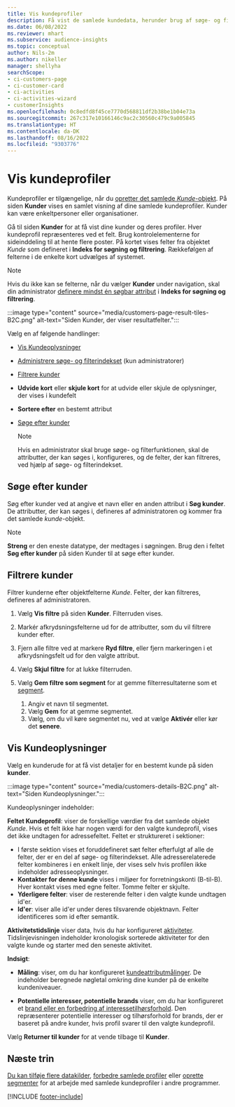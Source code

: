 ```yaml
---
title: Vis kundeprofiler
description: Få vist de samlede kundedata, herunder brug af søge- og filterdata
ms.date: 06/08/2022
ms.reviewer: mhart
ms.subservice: audience-insights
ms.topic: conceptual
author: Nils-2m
ms.author: nikeller
manager: shellyha
searchScope:
- ci-customers-page
- ci-customer-card
- ci-activities
- ci-activities-wizard
- customerInsights
ms.openlocfilehash: 0c8edfd8f45ce7770d568811df2b38be1b04e73a
ms.sourcegitcommit: 267c317e10166146c9ac2c30560c479c9a005845
ms.translationtype: HT
ms.contentlocale: da-DK
ms.lasthandoff: 08/16/2022
ms.locfileid: "9303776"
---
```

# <a name="view-customer-profiles"></a>Vis kundeprofiler

Kundeprofiler er tilgængelige, når du [opretter det samlede *Kunde*-objekt](data-unification.md). På siden **Kunder** vises en samlet visning af dine samlede kundeprofiler. Kunder kan være enkeltpersoner eller organisationer.

Gå til siden **Kunder** for at få vist dine kunder og deres profiler. Hver kundeprofil repræsenteres ved et felt. Brug kontrolelementerne for sideinddeling til at hente flere poster. På kortet vises felter fra objektet *Kunde* som defineret i **Indeks for søgning og filtrering**. Rækkefølgen af felterne i de enkelte kort udvælges af systemet.

> [!NOTE]
> Hvis du ikke kan se felterne, når du vælger **Kunder** under navigation, skal din administrator [definere mindst én søgbar attribut](search-filter-index.md) i **Indeks for søgning og filtrering**.

:::image type="content" source="media/customers-page-result-tiles-B2C.png" alt-text="Siden Kunder, der viser resultatfelter.":::

Vælg en af følgende handlinger:
- [Vis Kundeoplysninger](#view-customer-details)
- [Administrere søge- og filterindekset](search-filter-index.md) (kun administratorer)
- [Filtrere kunder](#filter-customers)
- **Udvide kort** eller **skjule kort** for at udvide eller skjule de oplysninger, der vises i kundefelt
- **Sortere efter** en bestemt attribut
- [Søge efter kunder](#search-for-customers)

  > [!NOTE]
  > Hvis en administrator skal bruge søge- og filterfunktionen, skal de attributter, der kan søges i, konfigureres, og de felter, der kan filtreres, ved hjælp af søge- og filterindekset.

## <a name="search-for-customers"></a>Søge efter kunder

Søg efter kunder ved at angive et navn eller en anden attribut i **Søg kunder**. De attributter, der kan søges i, defineres af administratoren og kommer fra det samlede *kunde*-objekt.

> [!NOTE]
> **Streng** er den eneste datatype, der medtages i søgningen. Brug den i feltet **Søg efter kunder** på siden Kunder til at søge efter kunder.

## <a name="filter-customers"></a>Filtrere kunder

Filtrer kunderne efter objektfelterne *Kunde*. Felter, der kan filtreres, defineres af administratoren.

1. Vælg **Vis filtre** på siden **Kunder**. Filterruden vises.

1. Markér afkrydsningsfelterne ud for de attributter, som du vil filtrere kunder efter.

1. Fjern alle filtre ved at markere **Ryd filtre**, eller fjern markeringen i et afkrydsningsfelt ud for den valgte attribut.

1. Vælg **Skjul filtre** for at lukke filterruden.

1. Vælg **Gem filtre som segment** for at gemme filterresultaterne som et [segment](segments.md).
   1. Angiv et navn til segmentet.
   1. Vælg **Gem** for at gemme segmentet.
   1. Vælg, om du vil køre segmentet nu, ved at vælge **Aktivér** eller kør det **senere**.

## <a name="view-customer-details"></a>Vis Kundeoplysninger

Vælg en kunderude for at få vist detaljer for en bestemt kunde på siden **kunder**.

:::image type="content" source="media/customers-details-B2C.png" alt-text="Siden Kundeoplysninger.":::

Kundeoplysninger indeholder:

**Feltet Kundeprofil**: viser de forskellige værdier fra det samlede objekt *Kunde*. Hvis et felt ikke har nogen værdi for den valgte kundeprofil, vises det ikke undtagen for adressefeltet. Feltet er struktureret i sektioner:

- I første sektion vises et foruddefineret sæt felter efterfulgt af alle de felter, der er en del af søge- og filterindekset. Alle adresserelaterede felter kombineres i en enkelt linje, der vises selv hvis profilen ikke indeholder adresseoplysninger.
- **Kontakter for denne kunde** vises i miljøer for forretningskonti (B-til-B). Hver kontakt vises med egne felter. Tomme felter er skjulte.
- **Yderligere felter**: viser de resterende felter i den valgte kunde undtagen id'er.
- **Id'er**: viser alle id'er under deres tilsvarende objektnavn. Felter identificeres som id efter semantik.

**Aktivitetstidslinje** viser data, hvis du har konfigureret [aktiviteter](activities.md). Tidslinjevisningen indeholder kronologisk sorterede aktiviteter for den valgte kunde og starter med den seneste aktivitet.

**Indsigt**:

- **Måling**: viser, om du har konfigureret [kundeattributmålinger](measures.md). De indeholder beregnede nøgletal omkring dine kunder på de enkelte kundeniveauer.

- **Potentielle interesser, potentielle brands** viser, om du har konfigureret et [brand eller en forbedring af interessetilhørsforhold](enrichment-microsoft.md). Den repræsenterer potentielle interesser og tilhørsforhold for brands, der er baseret på andre kunder, hvis profil svarer til den valgte kundeprofil.

Vælg **Returner til kunder** for at vende tilbage til **Kunder**.

## <a name="next-steps"></a>Næste trin

[Du kan tilføje flere datakilder](data-sources.md), [forbedre samlede profiler](enrichment-hub.md) eller [oprette segmenter](segments.md) for at arbejde med samlede kundeprofiler i andre programmer.

[!INCLUDE [footer-include](includes/footer-banner.md)]
